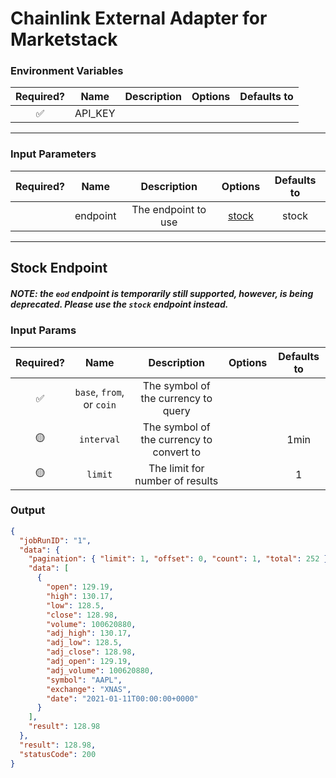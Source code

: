 # Chainlink External Adapter for Marketstack

### Environment Variables

| Required? |  Name   | Description | Options | Defaults to |
| :-------: | :-----: | :---------: | :-----: | :---------: |
|    ✅     | API_KEY |             |         |             |

---

### Input Parameters

| Required? |   Name   |     Description     |           Options           | Defaults to |
| :-------: | :------: | :-----------------: | :-------------------------: | :---------: |
|           | endpoint | The endpoint to use | [stock](#Stock-Endpoint) |     stock     |

---

## Stock Endpoint
##### NOTE: the `eod` endpoint is temporarily still supported, however, is being deprecated. Please use the `stock` endpoint instead.
### Input Params

| Required? |           Name            |               Description                | Options | Defaults to |
| :-------: | :-----------------------: | :--------------------------------------: | :-----: | :---------: |
|    ✅     | `base`, `from`, or `coin` |   The symbol of the currency to query    |         |             |
|    🟡     |        `interval`         | The symbol of the currency to convert to |         |    1min     |
|    🟡     |          `limit`          |     The limit for number of results      |         |      1      |

### Output

```json
{
  "jobRunID": "1",
  "data": {
    "pagination": { "limit": 1, "offset": 0, "count": 1, "total": 252 },
    "data": [
      {
        "open": 129.19,
        "high": 130.17,
        "low": 128.5,
        "close": 128.98,
        "volume": 100620880,
        "adj_high": 130.17,
        "adj_low": 128.5,
        "adj_close": 128.98,
        "adj_open": 129.19,
        "adj_volume": 100620880,
        "symbol": "AAPL",
        "exchange": "XNAS",
        "date": "2021-01-11T00:00:00+0000"
      }
    ],
    "result": 128.98
  },
  "result": 128.98,
  "statusCode": 200
}
```
